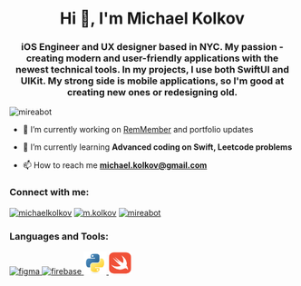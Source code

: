 <h1 align="center">Hi 👋, I'm Michael Kolkov</h1>
<h3 align="center">iOS Engineer and UX designer based in NYC. My passion - creating modern and user-friendly applications with the newest technical tools. In my projects, I use both SwiftUI and UIKit. My strong side is mobile applications, so I'm good at creating new ones or redesigning old.</h3>

<p align="left"> <img src="https://komarev.com/ghpvc/?username=mireabot&label=Profile%20views&color=0e75b6&style=flat" alt="mireabot" /> </p>

- 🔭 I’m currently working on [RemMember](https://github.com/mireabot/RemMember) and portfolio updates

- 🌱 I’m currently learning **Advanced coding on Swift, Leetcode problems**

- 📫 How to reach me **michael.kolkov@gmail.com**

<h3 align="left">Connect with me:</h3>
<p align="left">
<a href="https://linkedin.com/in/michaelkolkov" target="blank"><img align="center" src="https://raw.githubusercontent.com/rahuldkjain/github-profile-readme-generator/master/src/images/icons/Social/linked-in-alt.svg" alt="michaelkolkov" height="30" width="40" /></a>
<a href="https://instagram.com/m.kolkov" target="blank"><img align="center" src="https://raw.githubusercontent.com/rahuldkjain/github-profile-readme-generator/master/src/images/icons/Social/instagram.svg" alt="m.kolkov" height="30" width="40" /></a>
<a href="https://www.leetcode.com/mireabot" target="blank"><img align="center" src="https://raw.githubusercontent.com/rahuldkjain/github-profile-readme-generator/master/src/images/icons/Social/leet-code.svg" alt="mireabot" height="30" width="40" /></a>
</p>

<h3 align="left">Languages and Tools:</h3>
<p align="left"> <a href="https://www.figma.com/" target="_blank" rel="noreferrer"> <img src="https://www.vectorlogo.zone/logos/figma/figma-icon.svg" alt="figma" width="40" height="40"/> </a> <a href="https://firebase.google.com/" target="_blank" rel="noreferrer"> <img src="https://www.vectorlogo.zone/logos/firebase/firebase-icon.svg" alt="firebase" width="40" height="40"/> </a> <a href="https://www.python.org" target="_blank" rel="noreferrer"> <img src="https://raw.githubusercontent.com/devicons/devicon/master/icons/python/python-original.svg" alt="python" width="40" height="40"/> </a> <a href="https://developer.apple.com/swift/" target="_blank" rel="noreferrer"> <img src="https://raw.githubusercontent.com/devicons/devicon/master/icons/swift/swift-original.svg" alt="swift" width="40" height="40"/> </a> </p>
